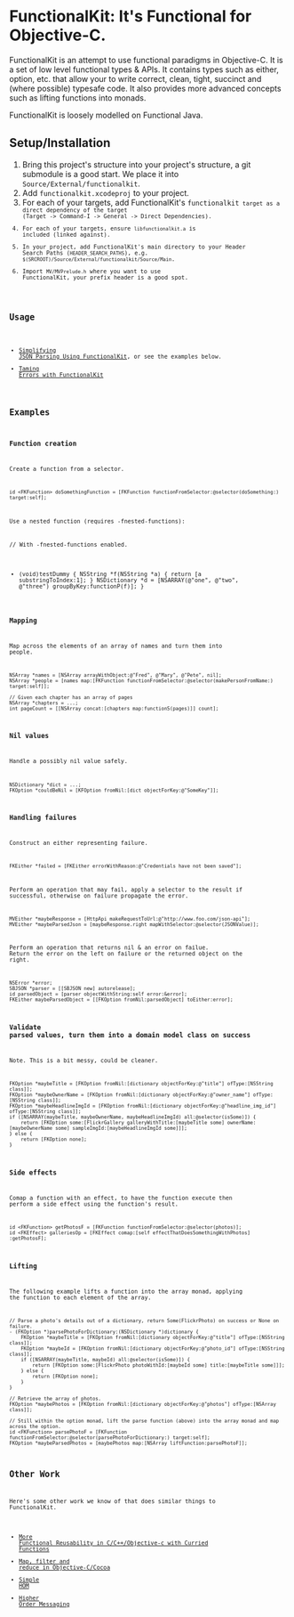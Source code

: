 # FunctionalKit: It's Functional for Objective-C.

FunctionalKit is an attempt to use functional paradigms in Objective-C. It is a set of low level 
functional types & APIs. It contains types such as either, option, etc. that allow your to write
correct, clean, tight, succinct and (where possible) typesafe code. It also provides more advanced
concepts such as lifting functions into monads.

FunctionalKit is loosely modelled on Functional Java.


## Setup/Installation

1. Bring this project's structure into your project's structure, a git submodule is a good start. We place it into <code>Source/External/functionalkit</code>.
1. Add <code>functionalkit.xcodeproj</code> to your project.
1. For each of your targets, add FunctionalKit's <code>functionalkit<code> target as a direct dependency of the target (Target -> Command-I -> General -> Direct Dependencies).
1. For each of your targets, ensure <code>libfunctionalkit.a</code> is included (linked against).
1. In your project, add FunctionalKit's main directory to your Header Search Paths (<code>HEADER_SEARCH_PATHS</code>), e.g. <code>$(SRCROOT)/Source/External/functionalkit/Source/Main</code>.
1. Import <code>MV/MVPrelude.h</code> where you want to use FunctionalKit, your prefix header is a good spot.

## Usage

* [Simplifying JSON Parsing Using FunctionalKit](http://adams.id.au/blog/2009/04/simplifying-json-parsing-using-functionalkit/),
or see the examples below.
* [Taming Errors with FunctionalKit](http://www.slideshare.net/nkpart/taming-errors-with-functionalkit)

## Examples

### Function creation

Create a function from a selector.

    id <FKFunction> doSomethingFunction = [FKFunction functionFromSelector:@selector(doSomething:) target:self];

Use a nested function (requires -fnested-functions):

  // With -fnested-functions enabled.
  - (void)testDummy {
    NSString *f(NSString *a) {
        return [a substringToIndex:1];
    }
    NSDictionary *d = [NSARRAY(@"one", @"two", @"three") groupByKey:functionP(f)];
  }

### Mapping

Map across the elements of an array of names and turn them into people.

    NSArray *names = [NSArray arrayWithObject:@"Fred", @"Mary", @"Pete", nil];
    NSArray *people = [names map:[FKFunction functionFromSelector:@selector(makePersonFromName:) target:self]];

    // Given each chapter has an array of pages
    NSArray *chapters = ...;
    int pageCount = [[NSArray concat:[chapters map:functionS(pages)]] count];

### Nil values

Handle a possibly nil value safely.

    NSDictionary *dict = ...;
    FKOption *couldBeNil = [KFOption fromNil:[dict objectForKey:@"SomeKey"]];

### Handling failures

Construct an either representing failure.

    FKEither *failed = [FKEither errorWithReason:@"Credentials have not been saved"];

Perform an operation that may fail, apply a selector to the result if successful, otherwise on failure propagate the error.

    MVEither *maybeResponse = [HttpApi makeRequestToUrl:@"http://www.foo.com/json-api"];
    MVEither *maybeParsedJson = [maybeResponse.right mapWithSelector:@selector(JSONValue)];

Perform an operation that returns nil & an error on failue. Return the error on the left on failure or the returned object on the right.

    NSError *error;
    SBJSON *parser = [[SBJSON new] autorelease];
    id parsedObject = [parser objectWithString:self error:&error];
    FKEither maybeParsedObject = [[FKOption fromNil:parsedObject] toEither:error];

### Validate parsed values, turn them into a domain model class on success

Note. This is a bit messy, could be cleaner.

    FKOption *maybeTitle = [FKOption fromNil:[dictionary objectForKey:@"title"] ofType:[NSString class]];
    FKOption *maybeOwnerName = [FKOption fromNil:[dictionary objectForKey:@"owner_name"] ofType:[NSString class]];
    FKOption *maybeHeadlineImgId = [FKOption fromNil:[dictionary objectForKey:@"headline_img_id"] ofType:[NSString class]];
    if ([NSARRAY(maybeTitle, maybeOwnerName, maybeHeadlineImgId) all:@selector(isSome)]) {
    	return [FKOption some:[FlickrGallery galleryWithTitle:[maybeTitle some] ownerName:[maybeOwnerName some] sampleImgId:[maybeHeadlineImgId some]]];
    } else {
    	return [FKOption none];
    }

### Side effects

Comap a function with an effect, to have the function execute then perform a side effect using the function's result.

    id <FKFunction> getPhotosF = [FKFunction functionFromSelector:@selector(photos)];
    id <FKEffect> galleriesOp = [FKEffect comap:[self effectThatDoesSomethingWithPhotos] :getPhotosF];

### Lifting

The following example lifts a function into the array monad, applying the function to each element of the array.

    // Parse a photo's details out of a dictionary, return Some(FlickrPhoto) on success or None on failure.
    - (FKOption *)parsePhotoForDictionary:(NSDictionary *)dictionary {
    	FKOption *maybeTitle = [FKOption fromNil:[dictionary objectForKey:@"title"] ofType:[NSString class]];
    	FKOption *maybeId = [FKOption fromNil:[dictionary objectForKey:@"photo_id"] ofType:[NSString class]];
    	if ([NSARRAY(maybeTitle, maybeId) all:@selector(isSome)]) {
    		return [FKOption some:[FlickrPhoto photoWithId:[maybeId some] title:[maybeTitle some]]];
    	} else {
    		return [FKOption none];
    	}
    }

    // Retrieve the array of photos.
	FKOption *maybePhotos = [FKOption fromNil:[dictionary objectForKey:@"photos"] ofType:[NSArray class]];
    
    // Still within the option monad, lift the parse function (above) into the array monad and map across the option.
    id <FKFunction> parsePhotoF = [FKFunction functionFromSelector:@selector(parsePhotoForDictionary:) target:self];
    FKOption *maybeParsedPhotos = [maybePhotos map:[NSArray liftFunction:parsePhotoF]];


## Other Work

Here's some other work we know of that does similar things to FunctionalKit.

* [More Functional Reusability in C/C++/Objective-c with Curried Functions](http://asg.unige.ch/site/papers/Dami91a.pdf)
* [Map, filter and reduce in Objective-C/Cocoa](http://seriot.ch/blog.php?article=20090109)
* [Simple HOM](http://www.metaobject.com/blog/2009/01/simple-hom.html)
* [Higher Order Messaging](http://cocoadev.com/index.pl?HigherOrderMessaging)
